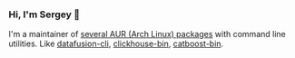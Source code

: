 ### Hi, I'm Sergey 👋

I'm a maintainer of [several AUR (Arch Linux) packages](https://aur.archlinux.org/packages?K=thebits&SeB=m) with command line utilities. Like [datafusion-cli](https://github.com/apache/arrow-datafusion/), [clickhouse-bin](https://clickhouse.com/), [catboost-bin](https://catboost.ai/).


